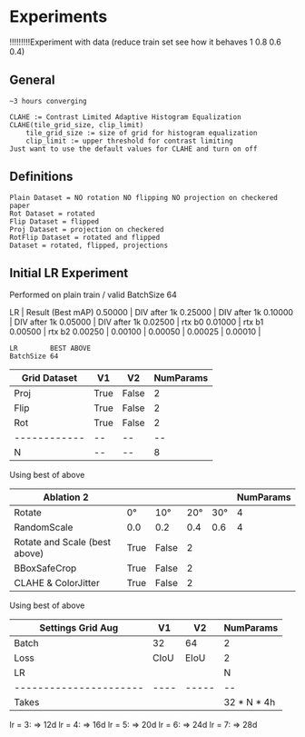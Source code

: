 # Experiments

!!!!!!!!!Experiment with data (reduce train set see how it behaves 1 0.8 0.6 0.4)

## General

    ~3 hours converging

    CLAHE := Contrast Limited Adaptive Histogram Equalization
    CLAHE(tile_grid_size, clip_limit)
        tile_grid_size := size of grid for histogram equalization
        clip_limit := upper threshold for contrast limiting
    Just want to use the default values for CLAHE and turn on off


## Definitions

    Plain Dataset = NO rotation NO flipping NO projection on checkered paper
    Rot Dataset = rotated
    Flip Dataset = flipped
    Proj Dataset = projection on checkered
    RotFlip Dataset = rotated and flipped
    Dataset = rotated, flipped, projections

## Initial LR Experiment

Performed on plain train / valid
BatchSize 64

LR      | Result (Best mAP)
0.50000 | DIV after 1k
0.25000 | DIV after 1k
0.10000 | DIV after 1k
0.05000 | DIV after 1k
0.02500 | rtx b0
0.01000 | rtx b1
0.00500 | rtx b2
0.00250 |
0.00100 |
0.00050 |
0.00025 |
0.00010 |


    LR        BEST ABOVE
    BatchSize 64

| Grid Dataset | V1    | V2     | NumParams |
| ------------ | --    | --     | --        |
| Proj         | True  | False  | 2         |
| Flip         | True  | False  | 2         |
| Rot          | True  | False  | 2         |
| ------------ | --    | --     | --        |
| N            | --    | --     | 8         |


Using best of above

| Ablation 2                         |       |        |     |           | NumParams
| ------------                       | --    | --     | --  | --        | --
| Rotate                             | 0°    | 10°    | 20° | 30°       | 4
| RandomScale                        | 0.0   | 0.2    | 0.4 | 0.6       | 4
| Rotate and Scale (best above)      | True  | False  | 2   |           |
| BBoxSafeCrop                       | True  | False  | 2   |           |
| CLAHE & ColorJitter                | True  | False  | 2   |           |

Using best of above

| Settings Grid Aug                  | V1    | V2     | NumParams     |
| ------------                       | --    | --     | --            |
| Batch                              | 32    | 64     | 2             |
| Loss                               | CIoU  | EIoU   | 2             |
| LR                                 |       |        | N             |
| ----------------------             | ----  | -----  | --            |
| Takes                              |       |        | 32 * N * 4h   |


lr = 3: => 12d
lr = 4: => 16d
lr = 5: => 20d
lr = 6: => 24d
lr = 7: => 28d
